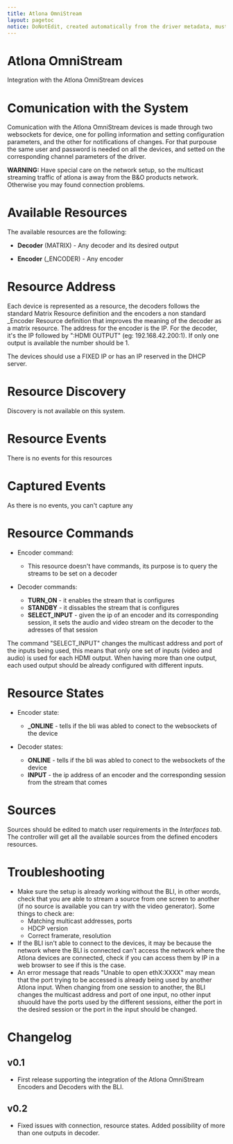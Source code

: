 ```yaml
---
title: Atlona OmniStream
layout: pagetoc
notice: DoNotEdit, created automatically from the driver metadata, must be updated on the driver itself
---
```

# Atlona OmniStream

Integration with the Atlona OmniStream devices

# Comunication with the System

Comunication with the Atlona OmniStream devices is made through two websockets for device, one for polling information and setting configuration parameters, and the other
for notifications of changes. For that purpouse the same user and password is needed on all the devices, and setted on the corresponding channel parameters of the driver.

**WARNING:** Have special care on the network setup, so the multicast streaming traffic of atlona is away from the B&O products network. Otherwise you may found connection
problems.

# Available Resources

The available resources are the following:

 - **Decoder** (MATRIX) - Any decoder and its desired output

 - **Encoder** (_ENCODER) - Any encoder

# Resource Address

Each device is represented as a resource, the decoders follows the standard Matrix Resource definition and the encoders a non standard _Encoder Resource 
definition that improves the meaning of the decoder as a matrix resource. The address for the encoder is the IP. For the decoder, it's the IP followed by ":HDMI OUTPUT" (eg: 192.168.42.200:1). If only one output is available the number should be 1.

The devices should use a FIXED IP or has an IP reserved in the DHCP server. 

# Resource Discovery

Discovery is not available on this system.

# Resource Events

There is no events for this resources

# Captured Events

As there is no events, you can't capture any

# Resource Commands

- Encoder command:
  - This resource doesn't have commands, its purpose is to query the streams to be set on a decoder

- Decoder commands:
  - **TURN_ON** - it enables the stream that is configures
  - **STANDBY** - it dissables the stream that is configures
  - **SELECT_INPUT** - given the ip of an encoder and its corresponding session, it sets the audio and video stream on the decoder to the adresses of that session 

The command "SELECT_INPUT" changes the multicast address and port of the inputs being used, this means that only one set of inputs (video and audio) is used for each HDMI output. 
When having more than one output, each used output should be already configured with different inputs.

# Resource States
  
- Encoder state:
  - **_ONLINE** - tells if the bli was abled to conect to the websockets of the device

- Decoder states:
  - **ONLINE** - tells if the bli was abled to conect to the websockets of the device
  - **INPUT** - the ip address of an encoder and the corresponding session from the stream that comes

# Sources

Sources should be edited to match user requirements in the *Interfaces tab*. The controller will get all the available sources from the defined encoders resources.

# Troubleshooting

- Make sure the setup is already working without the BLI, in other words, check that you are able to stream a source from one screen to another (if no source is available you can try with the video generator). 
  Some things to check are:
    - Matching multicast addresses, ports
    - HDCP version
    - Correct framerate, resolution
- If the BLI isn't able to connect to the devices, it may be because the network where the BLI is connected can't access the network where the Atlona devices are connected, check if you can access them by IP in a web browser to see if this is the case. 
- An error message that reads "Unable to open ethX:XXXX" may mean that the port trying to be accessed is already being used by another Atlona input. 
  When changing from one session to another, the BLI changes the multicast address and port of one input, no other input shuould have the ports used by the different sessions,
  either the port in the desired session or the port in the input should be changed. 


# Changelog

## v0.1 
 - First release supporting the integration of the Atlona OmniStream Encoders and Decoders with the BLI.
## v0.2
 - Fixed issues with connection, resource states. Added possibility of more than one outputs in decoder.

